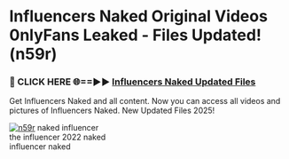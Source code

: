 # Influencers Naked Original Videos 0nlyFans Leaked - Files Updated! (n59r)

<h3>🔴 CLICK HERE 🌐==►► <a href="https://tinyurl.com/yckcrads" rel="nofollow">Influencers Naked Updated Files</a></h3>

Get Influencers Naked and all content. Now you can access all videos and pictures of Influencers Naked. New Updated Files 2025!

[![n59r](https://i.imgur.com/hpKpOFt.gif)](https://tinyurl.com/yckcrads)
naked influencer<br>
the influencer 2022 naked<br>
influencer naked